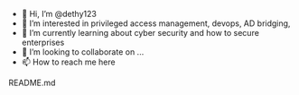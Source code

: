 - 👋 Hi, I’m @dethy123
- 👀 I’m interested in privileged access management, devops, AD bridging, 
- 🌱 I’m currently learning about cyber security and how to secure enterprises
- 💞️ I’m looking to collaborate on ...
- 📫 How to reach me here

<!---
dethy123/dethy123 is a ✨ special ✨ repository because its `README.md` (this file) appears on your GitHub profile.
You can click the Preview link to take a look at your changes.
--->README.md

